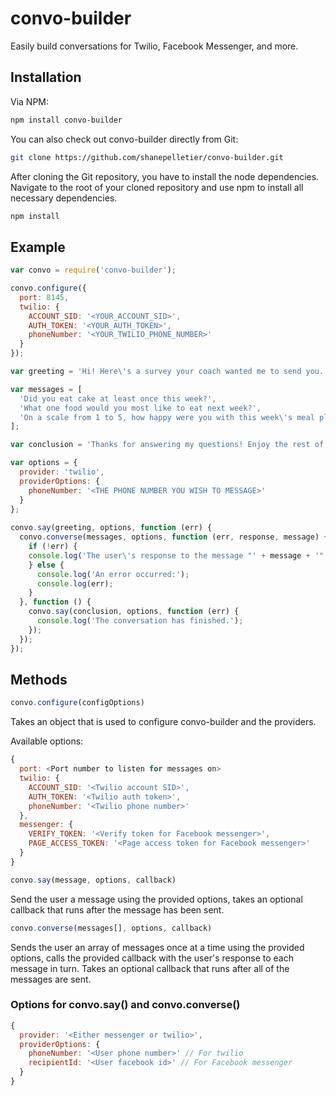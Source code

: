 # convo-builder
 Easily build conversations for Twilio, Facebook Messenger, and more.

## Installation
Via NPM:
```bash
npm install convo-builder
```

You can also check out convo-builder directly from Git:
```bash
git clone https://github.com/shanepelletier/convo-builder.git
```

After cloning the Git repository, you have to install the node dependencies. Navigate to the root of your cloned repository and use npm to install all necessary dependencies.
```bash
npm install
```

## Example
```javascript
var convo = require('convo-builder');

convo.configure({
  port: 8145,
  twilio: {
    ACCOUNT_SID: '<YOUR_ACCOUNT_SID>',
    AUTH_TOKEN: '<YOUR_AUTH_TOKEN>',
    phoneNumber: '<YOUR_TWILIO_PHONE_NUMBER>'
  }
});

var greeting = 'Hi! Here\'s a survey your coach wanted me to send you.';

var messages = [
  'Did you eat cake at least once this week?',
  'What one food would you most like to eat next week?',
  'On a scale from 1 to 5, how happy were you with this week\'s meal plan?'
];

var conclusion = 'Thanks for answering my questions! Enjoy the rest of your day.';

var options = {
  provider: 'twilio',
  providerOptions: {
    phoneNumber: '<THE PHONE NUMBER YOU WISH TO MESSAGE>'
  }
};
  
convo.say(greeting, options, function (err) {
  convo.converse(messages, options, function (err, response, message) {
    if (!err) {
    console.log('The user\'s response to the message "' + message + '" was: ' + response);
    } else {
      console.log('An error occurred:');
      console.log(err);
    }
  }, function () {
    convo.say(conclusion, options, function (err) {
      console.log('The conversation has finished.');
    });
  });
});
```

## Methods
```javascript
convo.configure(configOptions)
```
Takes an object that is used to configure convo-builder and the providers.

Available options:
```javascript
{
  port: <Port number to listen for messages on>
  twilio: {
    ACCOUNT_SID: '<Twilio account SID>',
    AUTH_TOKEN: '<Twilio auth token>',
    phoneNumber: '<Twilio phone number>'
  },
  messenger: {
    VERIFY_TOKEN: '<Verify token for Facebook messenger>',
    PAGE_ACCESS_TOKEN: '<Page access token for Facebook messenger>'
  }
}
```

```javascript
convo.say(message, options, callback)
```
Send the user a message using the provided options, takes an optional callback that runs after the message has been sent.

```javascript
convo.converse(messages[], options, callback)
```
Sends the user an array of messages once at a time using the provided options, calls the provided callback with the user's response to each message in turn. Takes an optional callback that runs after all of the messages are sent.

### Options for convo.say() and convo.converse()
```javascript
{
  provider: '<Either messenger or twilio>',
  providerOptions: {
    phoneNumber: '<User phone number>' // For twilio
    recipientId: '<User facebook id>' // For Facebook messenger
  }
}
```
